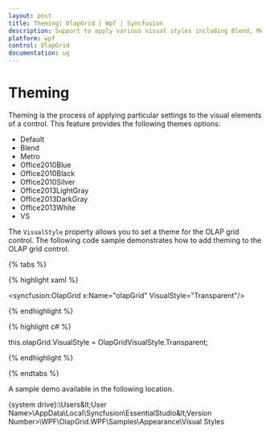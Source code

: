 ```yaml
---
layout: post
title: Theming| OlapGrid | Wpf | Syncfusion
description: Support to apply various visual styles including Blend, Metro, Office 2010, Office 2013, etc., in OLAP Grid control.
platform: wpf
control: OlapGrid
documentation: ug
---
```


# Theming

Theming is the process of applying particular settings to the visual elements of a control. This feature provides the following themes options:

*	Default
*	Blend
*	Metro
*	Office2010Blue
*	Office2010Black
*	Office2010Silver
*	Office2013LightGray
*	Office2013DarkGray
*	Office2013White
*	VS

The `VisualStyle` property allows you to set a theme for the OLAP grid control. The following code sample demonstrates how to add theming to the OLAP grid control.

{% tabs %}
  
{% highlight xaml %}

<syncfusion:OlapGrid  x:Name="olapGrid" VisualStyle="Transparent"/>

{% endhighlight %}

{% highlight c# %}

this.olapGrid.VisualStyle = OlapGridVisualStyle.Transparent;

{% endhighlight %}

{% endtabs %}

A sample demo available in the following location.

{system drive}:\Users\&lt;User Name&gt;\AppData\Local\Syncfusion\EssentialStudio\&lt;Version Number&gt;\WPF\OlapGrid.WPF\Samples\Appearance\Visual Styles








